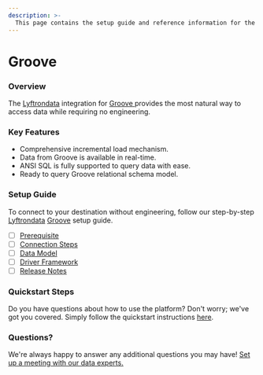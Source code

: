 ```yaml
---
description: >-
  This page contains the setup guide and reference information for the Groove source connector.
---
```


# Groove

### Overview

The [Lyftrondata](https://www.lyftrondata.com/) integration for [Groove](https://www.lyftrondata.com/integration/groove/)[ ](https://www.lyftrondata.com/integration/groove/)provides the most natural way to access data while requiring no engineering.

### Key Features

* Comprehensive incremental load mechanism.
* Data from Groove is available in real-time.&#x20;
* ANSI SQL is fully supported to query data with ease.
* Ready to query Groove relational schema model.

### Setup Guide

To connect to your destination without engineering, follow our step-by-step [Lyftrondata](https://www.lyftrondata.com/)  [Groove](https://www.lyftrondata.com/integration/groove/) setup guide.

* [ ] [Prerequisite](../../marketing-analytics/groove/prerequisite.md)
* [ ] [Connection Steps](../../marketing-analytics/groove/connection-steps.md)
* [ ] [Data Model](../../marketing-analytics/groove/data-model/)
* [ ] [Driver Framework](../../marketing-analytics/groove/driver-framework/)
* [ ] [Release Notes](../../marketing-analytics/groove/release-notes.md)

### Quickstart Steps

Do you have questions about how to use the platform? Don't worry; we've got you covered. Simply follow the quickstart instructions [here](../../../quickstart-steps.md).

### Questions? <a href="#questions" id="questions"></a>

We're always happy to answer any additional questions you may have! [Set up a meeting with our data experts.](https://www.lyftrondata.com/book-a-meeting/)

